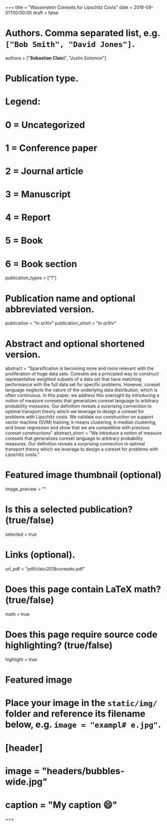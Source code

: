 +++
title = "Wasserstein Coresets for Lipschitz Costs"
date = 2018-09-01T00:00:00
draft = false

# Authors. Comma separated list, e.g. `["Bob Smith", "David Jones"]`.
authors = ["**Sebastian Claici**", "Justin Solomon"]

# Publication type.
# Legend:
# 0 = Uncategorized
# 1 = Conference paper
# 2 = Journal article
# 3 = Manuscript
# 4 = Report
# 5 = Book
# 6 = Book section
publication_types = ["1"]

# Publication name and optional abbreviated version.
publication = "In *arXiv*"
publication_short = "In *arXiv*"

# Abstract and optional shortened version.
abstract = "Sparsification is becoming more and more relevant with the proliferation of huge data sets. Coresets are a principled way to construct representative weighted subsets of a data set that have matching performance with the full data set for specific problems. However, coreset language neglects the nature of the underlying data distribution, which is often continuous.  In this paper, we address this oversight by introducing a notion of measure coresets that generalizes coreset language to arbitrary probability measures. Our definition reveals a surprising connection to optimal transport theory which we leverage to design a coreset for problems with Lipschitz costs. We validate our construction on support vector machine (SVM) training, k-means clustering, k-median clustering, and linear regression and show that we are competitive with previous coreset constructions"
abstract_short = "We introduce a notion of measure coresets that generalizes coreset language to arbitrary probability measures. Our definition reveals a surprising connection to optimal transport theory which we leverage to design a coreset for problems with Lipschitz costs."

# Featured image thumbnail (optional)
image_preview = ""

# Is this a selected publication? (true/false)
selected = true

# Links (optional).
url_pdf = "pdf/claici2018coresets.pdf"

# Does this page contain LaTeX math? (true/false)
math = true

# Does this page require source code highlighting? (true/false)
highlight = true

# Featured image
# Place your image in the `static/img/` folder and reference its filename below, e.g. `image = "exampl# e.jpg"`.
# [header]
# image = "headers/bubbles-wide.jpg"
# caption = "My caption :smile:"
+++